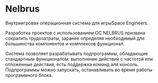 # Nelbrus
Внутриигровая операционная система для игрыSpace Engineers.

Разработка проектов с использованием ОС NELBRUS призвана сократить трудозатраты, заранее определяя необходимый для большинства компонентов и комплексов функционал.

Система позволяет разрабатывать подпрограммы, обладающие стандартным функционалом: выполнение действий с частотой или
отложенные действия, есть поддержка команд аля консоль. Подпрограммы можно запускать, останавливать во время работы программного блока.
